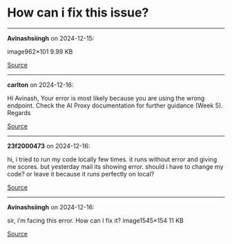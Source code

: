 # How can i fix this issue?


---

**Avinashsiingh** on 2024-12-15:

image962×101 9.99 KB

[Source](https://discourse.onlinedegree.iitm.ac.in/t/how-can-i-fix-this-issue/159168/1)

---

**carlton** on 2024-12-16:

Hi Avinash,
Your error is most likely because you are using the wrong endpoint.
Check the AI Proxy documentation for further guidance (Week 5).
Regards

[Source](https://discourse.onlinedegree.iitm.ac.in/t/how-can-i-fix-this-issue/159168/2)

---

**23f2000473** on 2024-12-16:

hi,
i tried to run my code locally few times. it runs without error and giving me scores. but yesterday mail its showing error. should i have to change my code?
or leave it because it runs perfectly on local?

[Source](https://discourse.onlinedegree.iitm.ac.in/t/how-can-i-fix-this-issue/159168/3)

---

**Avinashsiingh** on 2024-12-16:

sir, i’m facing this error. How can I fix it?
image1545×154 11 KB

[Source](https://discourse.onlinedegree.iitm.ac.in/t/how-can-i-fix-this-issue/159168/4)